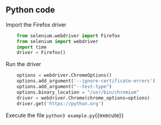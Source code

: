 ## Python code
Import the Firefox driver
```python
    from selenium.webdriver import Firefox
    from selenium import webdriver
    import time
    driver = Firefox()
```

Run the driver
```python
    options = webdriver.ChromeOptions()
    options.add_argument('--ignore-certificate-errors')
    options.add_argument("--test-type")
    options.binary_location = "/usr/bin/chromium"
    driver = webdriver.Chrome(chrome_options=options)
    driver.get('https://python.org')
```

Execute the file
`python3 example.py`{{execute}}
